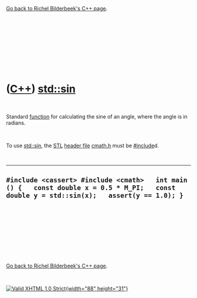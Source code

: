 

[Go back to Richel Bilderbeek's C++ page](Cpp.htm).

 

 

 

 

 

([C++](Cpp.htm)) [std::sin](CppSin.htm)
=======================================

 

Standard [function](CppFunction.htm) for calculating the sine of an
angle, where the angle is in radians.

 

To use [std::sin](CppSin.htm), the [STL](CppStl.htm) [header
file](CppHeaderFile.htm) [cmath.h](CppCmathH.htm) must be
[\#include](CppInclude.htm)d.

 

  ------------------------------------------------------------------------------------------------------------------------------------------------
  ` #include <cassert> #include <cmath>   int main () {   const double x = 0.5 * M_PI;   const double y = std::sin(x);   assert(y == 1.0); }   `
  ------------------------------------------------------------------------------------------------------------------------------------------------

 

 

 

 

 

[Go back to Richel Bilderbeek's C++ page](Cpp.htm).



 

[![Valid XHTML 1.0 Strict](valid-xhtml10.png){width="88"
height="31"}](http://validator.w3.org/check?uri=referer)
